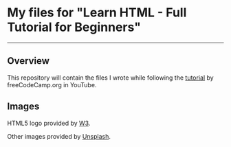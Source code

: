 # My files for "Learn HTML - Full Tutorial for Beginners"

---

## Overview

This repository will contain the files I wrote while following the [tutorial](https://www.youtube.com/watch?v=kUMe1FH4CHE) by freeCodeCamp.org in YouTube.

## Images

HTML5 logo provided by [W3](https://www.w3.org/html/logo/ "W3").

Other images provided by [Unsplash](https://unsplash.com/ "Unsplash").
